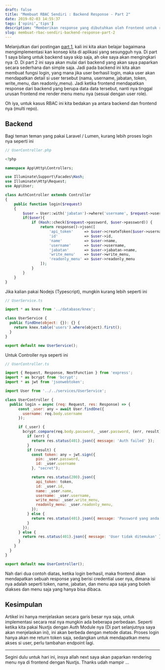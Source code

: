 ```yaml
---
draft: false
title: "Membuat RBAC Sendiri : Backend Response - Part 2"
date: 2019-02-03 14:55:37
tags: ['opini','tips']
description: "Memberikan response yang dibutuhkan oleh Frontend untuk rendering menu RBAC."
slug: membuat-rbac-sendiri-backend-response-part-2
---
```


Melanjutkan dari postingan [part 1](https://nusendra.com/post/membuat-rbac-sendiri-konsep-part-1), kali ini kita akan belajar bagaimana mengimplementasi kan konsep kita di aplikasi yang sesungguh nya. Di part 1 saya bilang untuk backend saya skip saja, ah oke saya akan mengingkari nya :D. Di part 2 ini saya akan mulai dari backend yang akan saya paparkan secara sederhana dan simple saja. Jadi pada backend ini kita akan membuat fungsi login, yang mana jika user berhasil login, maka user akan mendapatkan detail si user tersebut (nama, username, jabatan, token, write_menu, dan readonly_menu). Jadi ketika frontend mendapatkan response dari backend yang berupa data data tersebut, nanti nya tinggal urusan frontend me render menu menu nya (sesuai dengan user role).

Oh iya, untuk kasus RBAC ini kita bedakan ya antara backend dan frontend nya (multi repo).

## Backend

Bagi teman teman yang pakai Laravel / Lumen, kurang lebih proses login nya seperti ini

```php
// UserController.php

<?php

namespace App\Http\Controllers;

use Illuminate\Support\Facades\Hash;
use Illuminate\Http\Request;
use App\User;

class AuthController extends Controller
{
    public function login($request)
    {
        $user = User::with('jabatan')->where('username', $request->username)->first();
        if($user){
            if (Hash::check($request->password, $user->password)) {
                return response()->json([
                    'api_token'     => $user->createToken($user->username . $user->password)->accessToken,
                    'id'            => $user->id,
                    'name'          => $user->name,
                    'username'      => $user->username,
                    'jabatan'       => $user->jabatan->name,
                    'write_menu'    => $user->write_menu,
                    'readonly_menu' => $user->readonly_menu
                ]);
            }
        }
    }
}
```

Jika kalian pakai Nodejs (Typescript), mungkin kurang lebih seperti ini

```javascript
// UserService.ts

import * as knex from '../database/knex';

class UserService {
  public findOne(object: {}): {} {
    return knex.table('users').where(object).first();
  }
}

export default new UserService();
```

Untuk Controller nya seperti ini

```javascript
// UserController.ts

import { Request, Response, NextFunction } from 'express';
import * as bcrypt from 'bcrypt';
import * as jwt from 'jsonwebtoken';

import User from '../../services/UserService';

class UserController {
  public login = async (req: Request, res: Response) => {
      const _user: any = await User.findOne({
        username: req.body.username
      });

      if (_user) {
        bcrypt.compare(req.body.password, _user.password, (err, result) => {
          if (err) {
            return res.status(401).json({ message: 'Auth failed' });
          }
          if (result) {
            const token: any = jwt.sign({
              pin: _user.password,
              id: _user.username
            }, "secret");

            return res.status(200).json({
              api_token: token,
              id: _user.id,
              name: _user.name,
              username: _user.username,
              write_menu: _user.write_menu,
              readonly_menu: _user.readonly_menu,
            });
          } else {
            return res.status(401).json({ message: 'Password yang anda masukkan salah' });
          }
        });
      } else {
        return res.status(401).json({ message: 'User tidak ditemukan' });
      }
    }
  }
}

export default new UserController();
```

Nah dari dua contoh diatas, ketika login berhasil, maka frontend akan mendapatkan sebuah response yang berisi credential user nya, dimana isi nya adalah seperti token, name, jabatan, dan menu apa saja yang boleh diakses dan menu saja yang hanya bisa dibaca.

## Kesimpulan

Artikel ini hanya menjelaskan secara garis besar nya saja, untuk implementasi secara real nya mungkin ada beberapa perbedaan. Seperti ketika kita pakai Nuxtjs dengan Auth Module nya (Di part selanjutnya saya akan menjelaskan ini), ini akan berbeda dengan metode diatas. Proses login hanya akan me return token saja, sedangkan untuk mendapatkan menu akses si user, perlu tambahan endpoint lagi.

<hr/>

Segini dulu untuk hari ini, insya allah next saya akan paparkan rendering menu nya di frontend dengan Nuxtjs. Thanks udah mampir ...
